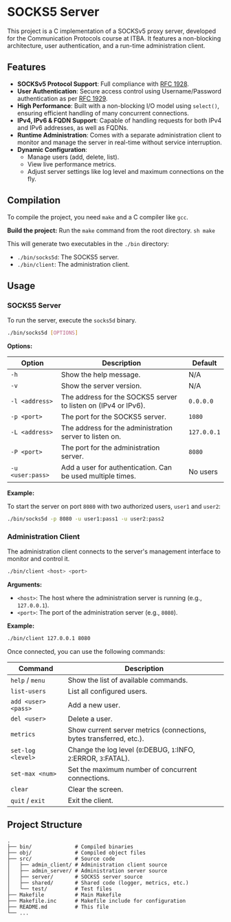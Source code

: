 # SOCKS5 Server

This project is a C implementation of a SOCKSv5 proxy server, developed for the Communication Protocols course at ITBA. It features a non-blocking architecture, user authentication, and a run-time administration client.

## Features

*   **SOCKSv5 Protocol Support**: Full compliance with [RFC 1928](https://tools.ietf.org/html/rfc1928).
*   **User Authentication**: Secure access control using Username/Password authentication as per [RFC 1929](https://tools.ietf.org/html/rfc1929).
*   **High Performance**: Built with a non-blocking I/O model using `select()`, ensuring efficient handling of many concurrent connections.
*   **IPv4, IPv6 & FQDN Support**: Capable of handling requests for both IPv4 and IPv6 addresses, as well as FQDNs.
*   **Runtime Administration**: Comes with a separate administration client to monitor and manage the server in real-time without service interruption.
*   **Dynamic Configuration**:
    *   Manage users (add, delete, list).
    *   View live performance metrics.
    *   Adjust server settings like log level and maximum connections on the fly.

## Compilation

To compile the project, you need `make` and a C compiler like `gcc`.

**Build the project:**
    Run the `make` command from the root directory.
    ```sh
    make
    ```

This will generate two executables in the `./bin` directory:
*   `./bin/socks5d`: The SOCKS5 server.
*   `./bin/client`: The administration client.

## Usage

### SOCKS5 Server

To run the server, execute the `socks5d` binary.

```sh
./bin/socks5d [OPTIONS]
```

**Options:**

| Option                  | Description                                                                  | Default       |
| ----------------------- | ---------------------------------------------------------------------------- | ------------- |
| `-h`                    | Show the help message.                                                       | N/A           |
| `-v`                    | Show the server version.                                                     | N/A           |
| `-l <address>`          | The address for the SOCKS5 server to listen on (IPv4 or IPv6).               | `0.0.0.0`     |
| `-p <port>`             | The port for the SOCKS5 server.                                              | `1080`        |
| `-L <address>`          | The address for the administration server to listen on.                      | `127.0.0.1`   |
| `-P <port>`             | The port for the administration server.                                      | `8080`        |
| `-u <user:pass>`        | Add a user for authentication. Can be used multiple times.                   | No users      |

**Example:**

To start the server on port `8080` with two authorized users, `user1` and `user2`:

```sh
./bin/socks5d -p 8080 -u user1:pass1 -u user2:pass2
```

### Administration Client

The administration client connects to the server's management interface to monitor and control it.

```sh
./bin/client <host> <port>
```

**Arguments:**

*   `<host>`: The host where the administration server is running (e.g., `127.0.0.1`).
*   `<port>`: The port of the administration server (e.g., `8080`).

**Example:**

```sh
./bin/client 127.0.0.1 8080
```

Once connected, you can use the following commands:

| Command                 | Description                                                              |
| ----------------------- | ------------------------------------------------------------------------ |
| `help` / `menu`         | Show the list of available commands.                                     |
| `list-users`            | List all configured users.                                               |
| `add <user> <pass>`     | Add a new user.                                                          |
| `del <user>`            | Delete a user.                                                           |
| `metrics`               | Show current server metrics (connections, bytes transferred, etc.).      |
| `set-log <level>`       | Change the log level (`0`:DEBUG, `1`:INFO, `2`:ERROR, `3`:FATAL).        |
| `set-max <num>`         | Set the maximum number of concurrent connections.                        |
| `clear`                 | Clear the screen.                                                        |
| `quit` / `exit`         | Exit the client.                                                         |

## Project Structure

```
.
├── bin/              # Compiled binaries
├── obj/              # Compiled object files
├── src/              # Source code
│   ├── admin_client/ # Administration client source
│   ├── admin_server/ # Administration server source
│   ├── server/       # SOCKS5 server source
│   ├── shared/       # Shared code (logger, metrics, etc.)
│   └── test/         # Test files
├── Makefile          # Main Makefile
├── Makefile.inc      # Makefile include for configuration
├── README.md         # This file
└── ...
```
